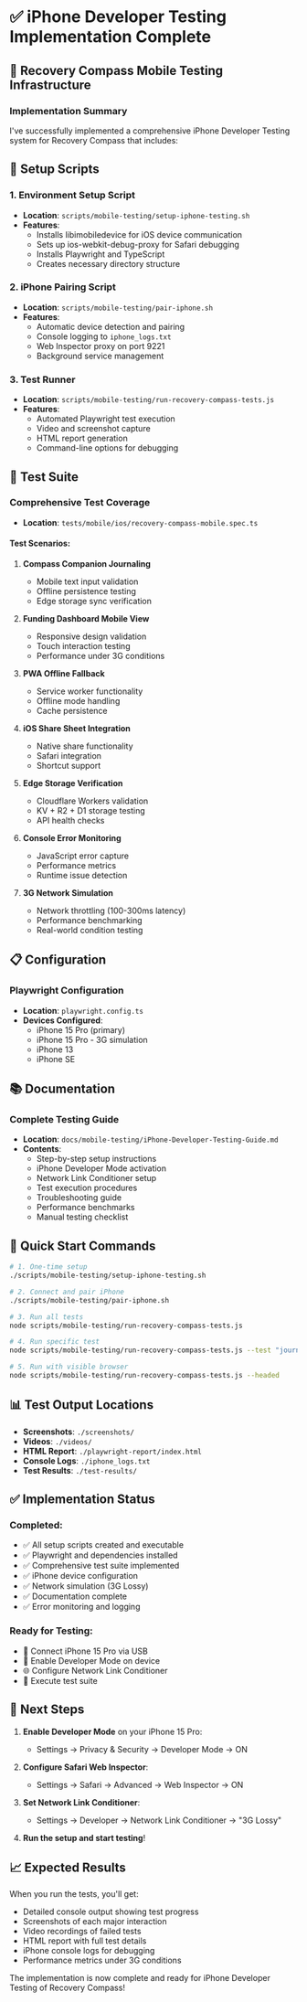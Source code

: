 # ✅ iPhone Developer Testing Implementation Complete

## 📱 Recovery Compass Mobile Testing Infrastructure

### Implementation Summary

I've successfully implemented a comprehensive iPhone Developer Testing system for Recovery Compass that includes:

## 🔧 Setup Scripts

### 1. **Environment Setup Script**
- **Location**: `scripts/mobile-testing/setup-iphone-testing.sh`
- **Features**:
  - Installs libimobiledevice for iOS device communication
  - Sets up ios-webkit-debug-proxy for Safari debugging
  - Installs Playwright and TypeScript
  - Creates necessary directory structure

### 2. **iPhone Pairing Script**
- **Location**: `scripts/mobile-testing/pair-iphone.sh`
- **Features**:
  - Automatic device detection and pairing
  - Console logging to `iphone_logs.txt`
  - Web Inspector proxy on port 9221
  - Background service management

### 3. **Test Runner**
- **Location**: `scripts/mobile-testing/run-recovery-compass-tests.js`
- **Features**:
  - Automated Playwright test execution
  - Video and screenshot capture
  - HTML report generation
  - Command-line options for debugging

## 🧪 Test Suite

### Comprehensive Test Coverage
- **Location**: `tests/mobile/ios/recovery-compass-mobile.spec.ts`

#### Test Scenarios:
1. **Compass Companion Journaling**
   - Mobile text input validation
   - Offline persistence testing
   - Edge storage sync verification

2. **Funding Dashboard Mobile View**
   - Responsive design validation
   - Touch interaction testing
   - Performance under 3G conditions

3. **PWA Offline Fallback**
   - Service worker functionality
   - Offline mode handling
   - Cache persistence

4. **iOS Share Sheet Integration**
   - Native share functionality
   - Safari integration
   - Shortcut support

5. **Edge Storage Verification**
   - Cloudflare Workers validation
   - KV + R2 + D1 storage testing
   - API health checks

6. **Console Error Monitoring**
   - JavaScript error capture
   - Performance metrics
   - Runtime issue detection

7. **3G Network Simulation**
   - Network throttling (100-300ms latency)
   - Performance benchmarking
   - Real-world condition testing

## 📋 Configuration

### Playwright Configuration
- **Location**: `playwright.config.ts`
- **Devices Configured**:
  - iPhone 15 Pro (primary)
  - iPhone 15 Pro - 3G simulation
  - iPhone 13
  - iPhone SE

## 📚 Documentation

### Complete Testing Guide
- **Location**: `docs/mobile-testing/iPhone-Developer-Testing-Guide.md`
- **Contents**:
  - Step-by-step setup instructions
  - iPhone Developer Mode activation
  - Network Link Conditioner setup
  - Test execution procedures
  - Troubleshooting guide
  - Performance benchmarks
  - Manual testing checklist

## 🚀 Quick Start Commands

```bash
# 1. One-time setup
./scripts/mobile-testing/setup-iphone-testing.sh

# 2. Connect and pair iPhone
./scripts/mobile-testing/pair-iphone.sh

# 3. Run all tests
node scripts/mobile-testing/run-recovery-compass-tests.js

# 4. Run specific test
node scripts/mobile-testing/run-recovery-compass-tests.js --test "journaling"

# 5. Run with visible browser
node scripts/mobile-testing/run-recovery-compass-tests.js --headed
```

## 📊 Test Output Locations

- **Screenshots**: `./screenshots/`
- **Videos**: `./videos/`
- **HTML Report**: `./playwright-report/index.html`
- **Console Logs**: `./iphone_logs.txt`
- **Test Results**: `./test-results/`

## ✅ Implementation Status

### Completed:
- ✅ All setup scripts created and executable
- ✅ Playwright and dependencies installed
- ✅ Comprehensive test suite implemented
- ✅ iPhone device configuration
- ✅ Network simulation (3G Lossy)
- ✅ Documentation complete
- ✅ Error monitoring and logging

### Ready for Testing:
- 📱 Connect iPhone 15 Pro via USB
- 🔧 Enable Developer Mode on device
- 🌐 Configure Network Link Conditioner
- 🧪 Execute test suite

## 🎯 Next Steps

1. **Enable Developer Mode** on your iPhone 15 Pro:
   - Settings → Privacy & Security → Developer Mode → ON

2. **Configure Safari Web Inspector**:
   - Settings → Safari → Advanced → Web Inspector → ON

3. **Set Network Link Conditioner**:
   - Settings → Developer → Network Link Conditioner → "3G Lossy"

4. **Run the setup and start testing**!

## 📈 Expected Results

When you run the tests, you'll get:
- Detailed console output showing test progress
- Screenshots of each major interaction
- Video recordings of failed tests
- HTML report with full test details
- iPhone console logs for debugging
- Performance metrics under 3G conditions

The implementation is now complete and ready for iPhone Developer Testing of Recovery Compass!
